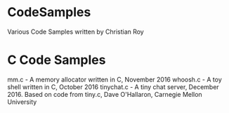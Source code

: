 # CodeSamples
Various Code Samples written by Christian Roy

# C Code Samples
mm.c - A memory allocator written in C, November 2016
whoosh.c - A toy shell written in C, October 2016
tinychat.c - A tiny chat server, December 2016. Based on code from tiny.c, Dave O'Hallaron, Carnegie Mellon University
